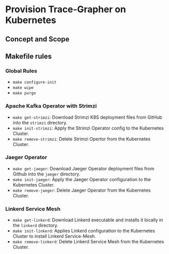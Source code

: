 # Provision Trace-Grapher on Kubernetes

## Concept and Scope

## Makefile rules

### Global Rules

- `make configure-init`
- `make wipe`
- `make purge`

### Apache Kafka Operator with Strimzi

- `make get-strimzi`: Download Strimzi K8S deployment files from GitHub into the `strimzi` directory.
- `make init-strimzi`: Apply the Strimzi Operator config to the Kubernetes Cluster.
- `make remove-strimzi`: Delete Strimzi Opertor from the Kubernetes Cluster.

### Jaeger Operator

- `make get-jaeger`: Download Jaeger Operator deployment files from Github into the `jaeger` directory.
- `make init-jaeger`: Apply the Jaeger Operator configuration to the Kubernetes Cluster.
- `make remove-jaeger`: Delete Jaeger Operator from the Kubernetes Cluster.

### Linkerd Service Mesh

- `make get-linkerd`: Download Linkerd executable and installs it locally in the `linkerd` directory.
- `make init-linkerd`: Applies Linkerd configuration to the Kubernetes Cluster to install Linkerd Service-Mesh.
- `make remove-linkerd`: Delete Linkerd Service Mesh from the Kubernetes Cluster.
